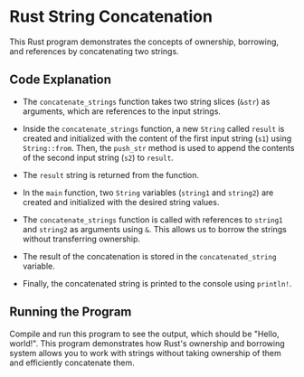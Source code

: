# Rust String Concatenation

This Rust program demonstrates the concepts of ownership, borrowing, and references by concatenating two strings.

## Code Explanation

- The `concatenate_strings` function takes two string slices (`&str`) as arguments, which are references to the input strings.

- Inside the `concatenate_strings` function, a new `String` called `result` is created and initialized with the content of the first input string (`s1`) using `String::from`. Then, the `push_str` method is used to append the contents of the second input string (`s2`) to `result`.

- The `result` string is returned from the function.

- In the `main` function, two `String` variables (`string1` and `string2`) are created and initialized with the desired string values.

- The `concatenate_strings` function is called with references to `string1` and `string2` as arguments using `&`. This allows us to borrow the strings without transferring ownership.

- The result of the concatenation is stored in the `concatenated_string` variable.

- Finally, the concatenated string is printed to the console using `println!`.

## Running the Program

Compile and run this program to see the output, which should be "Hello, world!". This program demonstrates how Rust's ownership and borrowing system allows you to work with strings without taking ownership of them and efficiently concatenate them.
